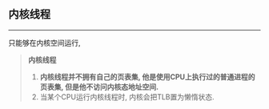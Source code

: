 ## 内核线程

---

只能够在内核空间运行, 

>  **内核线程** 
>
> 1. **内核线程并不拥有自己的页表集, 他是使用CPU上执行过的普通进程的页表集, 但是他不访问内核态地址空间.**
> 2. 当某个CPU运行内核线程时, 内核会把TLB置为懒惰状态.